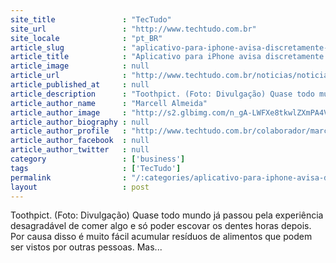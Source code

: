 ```yaml
---
site_title               : "TecTudo"
site_url                 : "http://www.techtudo.com.br"
site_locale              : "pt_BR"
article_slug             : "aplicativo-para-iphone-avisa-discretamente-quando-seu-amigo-tem-comida-nos-dentes"
article_title            : "Aplicativo para iPhone avisa discretamente quando seu amigo tem comida nos dentes"
article_image            : null
article_url              : "http://www.techtudo.com.br/noticias/noticia/2011/07/aplicativo-para-iphone-avisa-discretamente-quando-seu-amigo-tem-comida-nos-dentes.html"
article_published_at     : null
article_description      : "Toothpict. (Foto: Divulgação) Quase todo mundo já passou pela experiência desagradável de comer algo e só poder escovar os dentes horas depois. Por causa disso é muito fácil acumular resíduos de alimentos que podem ser vistos por outras pessoas. Mas..."
article_author_name      : "Marcell Almeida"
article_author_image     : "http://s2.glbimg.com/n_gA-LWFXe8tkwlZXmPA4V48_vQ=/30x30/s2.glbimg.com/9LCjdY8xjI7L5L6A7HmEV0qi3tM=/0x0:640x640/140x140/s.glbimg.com/po/tt2/f/original/2016/03/07/photo_2016-03-06_20-11-43.jpg"
article_author_biography : null
article_author_profile   : "http://www.techtudo.com.br/colaborador/marcell-almeida.html"
article_author_facebook  : null
article_author_twitter   : null
category                 : ['business']
tags                     : ['TecTudo']
permalink                : "/:categories/aplicativo-para-iphone-avisa-discretamente-quando-seu-amigo-tem-comida-nos-dentes/"
layout                   : post
---
```


Toothpict. (Foto: Divulgação) Quase todo mundo já passou pela experiência desagradável de comer algo e só poder escovar os dentes horas depois. Por causa disso é muito fácil acumular resíduos de alimentos que podem ser vistos por outras pessoas. Mas...
